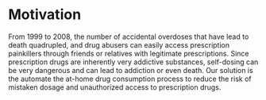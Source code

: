 # Motivation
From 1999 to 2008, the number of accidental overdoses that have lead to death quadrupled, and drug abusers can easily access prescription painkillers through friends or relatives with legitimate prescriptions. Since prescription drugs are inherently very addictive substances, self-dosing can be very dangerous and can lead to addiction or even death. Our solution is the automate the at-home drug consumption process to reduce the risk of mistaken dosage and unauthorized access to prescription drugs.
